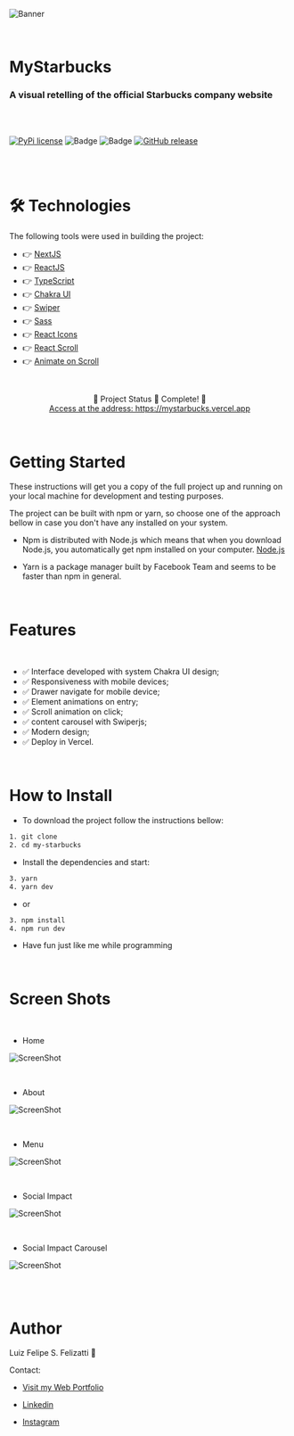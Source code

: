 ![Banner](/public/git/banner.png)

<br/>

# MyStarbucks

### A visual retelling of the official Starbucks company website

<br/>
<br/>

[![PyPi license](https://badgen.net/pypi/license/pip/)](https://pypi.com/project/pip/) ![Badge](https://img.shields.io/static/v1?label=MadeWith&message=TypeScript&color=OO7accstyle=for-the-badge&logo=ghost) ![Badge](https://img.shields.io/static/v1?label=Usage&message=ReactJS&color=007accstyle=for-the-badge&logo=ghost) [![GitHub release](https://img.shields.io/github/release/Naereen/StrapDown.js.svg)](https://GitHub.com/Naereen/StrapDown.js/releases/)

<br/>
<br/>

🛠 Technologies
=================
The following tools were used in building the project:

- 👉 [NextJS](https://nextjs.org)
- 👉 [ReactJS](https://pt-br.reactjs.org/)
- 👉 [TypeScript](https://www.typescriptlang.org/)
- 👉 [Chakra UI](https://chakra-ui.com/guides/first-steps)
- 👉 [Swiper](https://swiperjs.com)
- 👉 [Sass](https://sass-lang.com)
- 👉 [React Icons](https://react-icons.github.io/react-icons/)
- 👉 [React Scroll](https://github.com/fisshy/react-scroll)
- 👉 [Animate on Scroll](https://michalsnik.github.io/aos/)

<br/>

<p align="center">
  🤖 Project Status 🚀 Complete! 🤖
  <br/>
  <a align="center" href="https://mystarbucks.vercel.app" target="_blank">
    Access at the address: https://mystarbucks.vercel.app
  </a>
</p>

<br/>

Getting Started
=================

These instructions will get you a copy of the full project up and running on your local machine for development and testing purposes.

The project can be built with npm or yarn, so choose one of the approach bellow in case you don't have any installed on your system.

- Npm is distributed with Node.js which means that when you download Node.js, you automatically get npm installed on your computer. [Node.js](https://nodejs.org/en/)

- Yarn is a package manager built by Facebook Team and seems to be faster than npm in general.

<br/>

Features 
=================
<br/>

- ✅ Interface developed with system Chakra UI design;
- ✅ Responsiveness with mobile devices;
- ✅ Drawer navigate for mobile device;
- ✅ Element animations on entry;
- ✅ Scroll animation on click;
- ✅ content carousel with Swiperjs;
- ✅ Modern design;
- ✅ Deploy in Vercel.

<br/>

How to Install
=================

- To download the project follow the instructions bellow:

```bash
1. git clone
2. cd my-starbucks
```

- Install the dependencies and start:

```bash
3. yarn
4. yarn dev
```
- or

```bash
3. npm install
4. npm run dev
```

- Have fun just like me while programming

<br/>

Screen Shots
=================
<br/>

- Home

![ScreenShot](/public/git/home.png)

<br/>

- About

![ScreenShot](/public/git/home2.png)

<br/>

- Menu

![ScreenShot](/public/git/menu.png)

<br/>

- Social Impact

![ScreenShot](/public/git/social.png)

<br/>

- Social Impact Carousel

![ScreenShot](/public/git/social2.png)

<br/>

<br/>

Author
=================

Luiz Felipe S. Felizatti 🎯 

Contact:

- [Visit my Web Portfolio](https://luizfelipe.vercel.app)

- [Linkedin](https://www.linkedin.com/in/luiz-felipe-siqueira-felizatti-00783a1ab/)

- [Instagram](https://www.instagram.com/luiz_2fs/)
